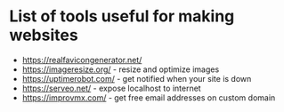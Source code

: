 # List of tools useful for making websites

- https://realfavicongenerator.net/
- https://imageresize.org/ - resize and optimize images
- https://uptimerobot.com/ - get notified when your site is down
- https://serveo.net/ - expose localhost to internet
- https://improvmx.com/ - get free email addresses on custom domain
